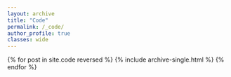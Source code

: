 ```yaml
---
layout: archive
title: "Code"
permalink: /_code/
author_profile: true
classes: wide
---
```


{% for post in site.code reversed %}
  {% include archive-single.html %}
{% endfor %}
